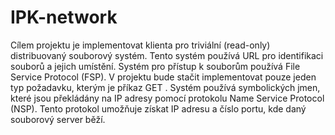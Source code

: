 # IPK-network

Cílem projektu je implementovat klienta pro triviální (read-only) distribuovaný souborový systém.
Tento systém používá URL pro identifikaci souborů a jejich umístění. Systém pro přístup k
souborům používá File Service Protocol (FSP). V projektu bude stačit implementovat pouze jeden
typ požadavku, kterým je příkaz GET . Systém používá symbolických jmen, které jsou překládány
na IP adresy pomocí protokolu Name Service Protocol (NSP). Tento protokol umožňuje získat IP
adresu a číslo portu, kde daný souborový server běží.
